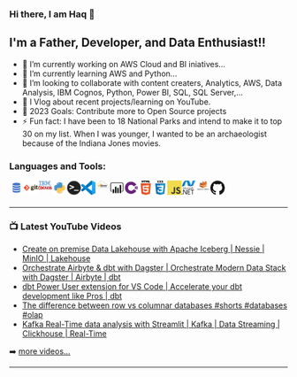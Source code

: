 ### Hi there, I am Haq 👋

## I'm a Father, Developer, and Data Enthusiast!!

- 🔭 I’m currently working on AWS Cloud and BI iniatives...
- 🌱 I’m currently learning AWS and Python...
- 👯 I’m looking to collaborate with content creaters, Analytics, AWS, Data Analysis, IBM Cognos, Python, Power BI, SQL, SQL Server,...
- 💬 I Vlog about recent projects/learning on YouTube.
- 🥅 2023 Goals: Contribute more to Open Source projects
- ⚡ Fun fact: I have been to 18 National Parks and intend to make it to top 30 on my list. When I was younger, I wanted to be an archaeologist because of the Indiana Jones movies. 

### Languages and Tools:


[<img align="left" alt="SQL" width="26px" src="https://raw.githubusercontent.com/github/explore/80688e429a7d4ef2fca1e82350fe8e3517d3494d/topics/sql/sql.png"  title="SQL Server"/>][sqlplaylist]
[<img align="left" alt="Git" width="26px" src="https://raw.githubusercontent.com/github/explore/80688e429a7d4ef2fca1e82350fe8e3517d3494d/topics/git/git.png"  title="Git"/>][gitplaylist]
[<img align="left" alt="GitHub" width="26px" src="https://github.com/hnawaz007/hnawaz007/blob/main/img/IBM-cognos.png?raw=true"  title="IBM Cognos"/>][cognosplaylist]
[<img align="left" alt="GitHub" width="26px" src="https://github.com/hnawaz007/hnawaz007/blob/main/img/python.png?raw=true"  title="Python"/>][pythonplaylist]
<img align="left" alt="Terminal" width="26px" src="https://raw.githubusercontent.com/github/explore/80688e429a7d4ef2fca1e82350fe8e3517d3494d/topics/terminal/terminal.png"  title="Terminal"/>
<img align="left" alt="Visual Studio Code" width="26px" src="https://raw.githubusercontent.com/github/explore/80688e429a7d4ef2fca1e82350fe8e3517d3494d/topics/visual-studio-code/visual-studio-code.png"  title="VS Code"/>
<img align="left" alt="Visual Studio Code" width="26px" src="https://github.com/hnawaz007/hnawaz007/blob/main/img/aws.png?raw=true"  title="Amazon Web Services"/>
<img align="left" alt="Visual Studio Code" width="26px" src="https://github.com/hnawaz007/hnawaz007/blob/main/img/power-bi.png?raw=true"  title="Power BI"/>
<img align="left" alt="Visual Studio Code" width="26px" src="https://github.com/hnawaz007/hnawaz007/blob/main/img/c.png?raw=true"  title="C#"/>
<img align="left" alt="HTML5" width="26px" src="https://raw.githubusercontent.com/github/explore/80688e429a7d4ef2fca1e82350fe8e3517d3494d/topics/html/html.png" title="HTML" />
<img align="left" alt="CSS3" width="26px" src="https://raw.githubusercontent.com/github/explore/80688e429a7d4ef2fca1e82350fe8e3517d3494d/topics/css/css.png" title="CSS"/>
<img align="left" alt="JavaScript" width="26px" src="https://raw.githubusercontent.com/github/explore/80688e429a7d4ef2fca1e82350fe8e3517d3494d/topics/javascript/javascript.png" />
<img align="left" alt="CSS3" width="26px" src="https://github.com/hnawaz007/hnawaz007/blob/main/img/net-logo.png" title="ASP .NET"/>
<img align="left" alt="CSS3" width="26px" src="https://github.com/hnawaz007/hnawaz007/blob/main/img/Athena.png" title="Amazon Athena"/>
<img align="left" alt="GitHub" width="26px" src="https://raw.githubusercontent.com/github/explore/78df643247d429f6cc873026c0622819ad797942/topics/github/github.png" title="GitHub"/>

<br />
<br />

[sqlplaylist]: https://www.youtube.com/watch?v=Dy2uXVqUPAs&list=PLaz3Ms051BAm90FMvntoC7rWOUI7vjF7k
[cognosplaylist]: https://www.youtube.com/watch?v=G4VfyBM2rZY&list=PLaz3Ms051BAlOgW69EbVdlbOLYcRwmboB
[gitplaylist]: https://www.youtube.com/watch?v=FM4PmB_UYJE&list=PLaz3Ms051BAlrDeUZ9gZsN2nGgd2l3r9I
[pythonplaylist]: https://www.youtube.com/watch?v=7waZpEaS7Y8&list=PLaz3Ms051BAk7rZY2rjkyWRVJTlMS3mJ1

---

### 📺 Latest YouTube Videos

<!-- YOUTUBE:START -->
- [Create on premise Data Lakehouse with Apache Iceberg | Nessie | MinIO | Lakehouse](https://www.youtube.com/watch?v=ihSpLg44JBw)
- [Orchestrate Airbyte &amp; dbt with Dagster | Orchestrate Modern Data Stack with Dagster | Airbyte | dbt](https://www.youtube.com/watch?v=8340_gU_Zy0)
- [dbt Power User extension for VS Code | Accelerate your dbt development like Pros | dbt](https://www.youtube.com/watch?v=whwHNdxpqXE)
- [The difference between row vs columnar databases #shorts #databases #olap](https://www.youtube.com/watch?v=Z4Y01thgZgI)
- [Kafka Real-Time data analysis with Streamlit | Kafka | Data Streaming | Clickhouse | Real-Time](https://www.youtube.com/watch?v=YdEciRAXp_A)
<!-- YOUTUBE:END -->

<!-- BLOG-POST-LIST:START -->
<!-- BLOG-POST-LIST:END -->

➡️ [more videos...](https://www.youtube.com/channel/UC8aox1k3cd00tTKuBNt4tMw)

---


